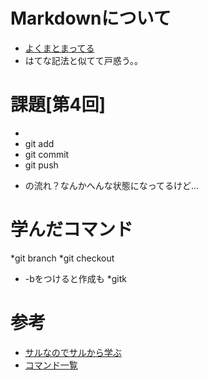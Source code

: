 # Markdownについて
* [よくまとまってる](http://kojika17.com/2013/01/starting-markdown.html)
* はてな記法と似てて戸惑う。。

# 課題[第4回]
*
* git add
* git commit
* git push
 - の流れ？なんかへんな状態になってるけど…

# 学んだコマンド
*git branch
*git checkout
 - -bをつけると作成も
*gitk

# 参考
* [サルなのでサルから学ぶ](http://www.backlog.jp/git-guide/stepup/stepup2_3.html)
* [コマンド一覧](http://sourceforge.jp/magazine/09/03/16/0831212)